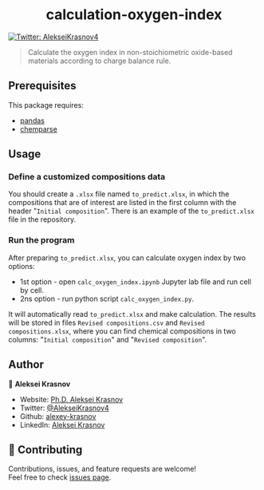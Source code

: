 <h1 align="center">calculation-oxygen-index</h1>
<p>
  <a href="https://twitter.com/AlekseiKrasnov4" target="_blank">
    <img alt="Twitter: AlekseiKrasnov4" src="https://img.shields.io/twitter/follow/AlekseiKrasnov4.svg?style=social" />
  </a>
</p>

> Calculate the oxygen index in non-stoichiometric oxide-based materials according to charge balance rule.

##  Prerequisites

This package requires:

- [pandas](https://pandas.pydata.org/pandas-docs/stable/index.html)
- [chemparse](https://pypi.org/project/chemparse/)


## Usage

### Define a customized compositions data
You should create a `.xlsx` file named `to_predict.xlsx`, in which the compositions that are of interest are listed in the first column with the header "`Initial composition`". There is an example of the `to_predict.xlsx` file in the repository.

### Run the program
After preparing `to_predict.xlsx`, you can calculate oxygen index by two options:
 - 1st option - open `calc_oxygen_index.ipynb` Jupyter lab file and run cell by cell. 
 - 2ns option - run python script `calc_oxygen_index.py`.

It will automatically read `to_predict.xlsx` and make calculation. The results will be stored in files `Revised compositions.csv` and `Revised compositions.xlsx`, where you can find chemical compositions in two columns:
"`Initial composition`" and "`Revised composition`".

## Author

👤 **Aleksei Krasnov**

* Website: [Ph.D. Aleksei Krasnov](https://www.researchgate.net/profile/Aleksei-Krasnov)
* Twitter: [@AlekseiKrasnov4](https://twitter.com/AlekseiKrasnov4)
* Github: [alexey-krasnov](https://github.com/alexey-krasnov)
* LinkedIn: [Aleksei Krasnov](https://linkedin.com/in/aleksei-krasnov-b53b2ab6)

## 🤝 Contributing

Contributions, issues, and feature requests are welcome!<br />Feel free to check [issues page](https://github.com/alexey-krasnov/calculation-oxygen-index/issues). 
